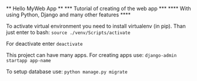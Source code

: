 ** Hello MyWeb App **
*** Tutorial of creating of the web app ***
**** With using Python, Django and many other features ****

To activate virtual environment you need to install virtualenv (in pip).
Than just enter to bash:
`source ./venv/Scripts/activate`

For deactivate enter `deactivate`

This project can have many apps. For creating apps use:
`django-admin startapp app-name`

To setup database use:
`python manage.py migrate`
